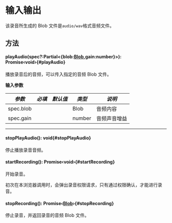 <script setup>
import '/style.css'
</script>

# 输入输出

该录音所生成的 Blob 文件是`audio/wav`格式音频文件。

## 方法

#### <font id="API" />playAudio(<font id="Type">spec?:Partial<{blob:[Blob](https://developer.mozilla.org/zh-CN/docs/Web/API/Blob),gain:number}></font>)<font id="Type">: Promise‹void›</font>{#playAudio}

播放录音后的音频，可以传入指定的音频 Blob 文件。

**输入参数**

| **_参数_** | **_必填_** | **_默认值_** | **_类型_** | **_说明_**   |
| ---------- | ---------- | ------------ | ---------- | ------------ |
| spec.blob  |            |              | Blob       | 音频内容     |
| spec.gain  |            |              | number     | 音频声音增益 |

---

#### <font id="API" />stopPlayAudio()<font id="Type">: void</font>{#stopPlayAudio}

停止播放录音音频。

#### <font id="API" />startRecording()<font id="Type">: Promise‹void›</font>{#startRecording}

开始录音。

初次在本浏览器调用时，会弹出录音权限请求，只有通过权限确认，才能进行录音。

#### <font id="API" />stopRecording()<font id="Type">: Promise‹[Blob](https://developer.mozilla.org/zh-CN/docs/Web/API/Blob)›</font>{#stopRecording}

停止录音，并返回录音的音频 Blob 文件。

